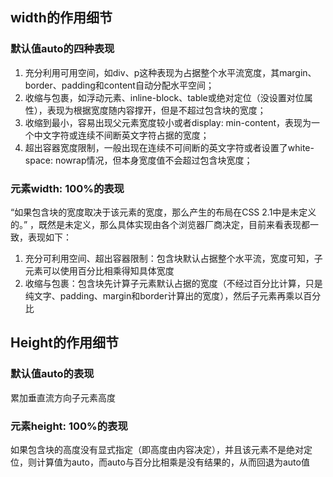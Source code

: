 ## width的作用细节

### 默认值auto的四种表现

1. 充分利用可用空间，如div、p这种表现为占据整个水平流宽度，其margin、border、padding和content自动分配水平空间；
2. 收缩与包裹，如浮动元素、inline-block、table或绝对定位（没设置对位属性），表现为根据宽度随内容撑开，但是不超过包含块的宽度；
3. 收缩到最小，容易出现父元素宽度较小或者display: min-content，表现为一个中文字符或连续不间断英文字符占据的宽度；
4. 超出容器宽度限制，一般出现在连续不可间断的英文字符或者设置了white-space: nowrap情况，但本身宽度值不会超过包含块宽度；

### 元素width: 100%的表现

“如果包含块的宽度取决于该元素的宽度，那么产生的布局在CSS 2.1中是未定义的。” ，既然是未定义，那么具体实现由各个浏览器厂商决定，目前来看表现都一致，表现如下：

1. 充分可利用空间、超出容器限制：包含块默认占据整个水平流，宽度可知，子元素可以使用百分比相乘得知具体宽度
2. 收缩与包裹：包含块先计算子元素默认占据的宽度（不经过百分比计算，只是纯文字、padding、margin和border计算出的宽度），然后子元素再乘以百分比

## Height的作用细节

### 默认值auto的表现

累加垂直流方向子元素高度

### 元素height: 100%的表现

如果包含块的高度没有显式指定（即高度由内容决定），并且该元素不是绝对定位，则计算值为auto，而auto与百分比相乘是没有结果的，从而回退为auto值
